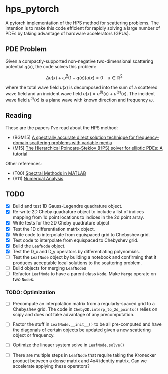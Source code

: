 # hps_pytorch
A pytorch implementation of the HPS method for scattering problems. The intention is to make this code efficient for rapidly solving a large number of PDEs by taking advantage of hardware accelerators (GPUs).

## PDE Problem

Given a compactly-supported non-negative two-dimensional scattering potential $q(x)$,
the code solves this problem:

$$\Delta u(x) + \omega^2 (1 - q(x)) u(x) = 0 \ \ \ \ x \in \mathbb{R}^2$$

where the total wave field $u(x)$ is decomposed into the sum of a scattered wave field 
and an incident wave field $u(x) = u^{(i)}(x) + u^{(s)}(x)$. The incident wave field 
$u^{(i)}(x)$ is a plane wave with known direction and frequency $\omega$. 

## Reading 

These are the papers I've read about the HPS method:

 * (BGM15) [A spectrally accurate direct solution technique for frequency-domain scattering problems with variable media](https://link.springer.com/article/10.1007/s10543-014-0499-8)
 * (M15) [The Hierarchical Poincare-Steklov (HPS) solver for elliptic PDEs: A tutorial](https://arxiv.org/abs/1506.01308)

 Other references:

  * (T00) [Spectral Methods in MATLAB](https://epubs.siam.org/doi/book/10.1137/1.9780898719598)
  * (S11) [Numerical Analysis](https://press.princeton.edu/books/hardcover/9780691146867/numerical-analysis)


## TODO

 - [x] Build and test 1D Gauss-Legendre quadrature object.
 - [x] Re-write 2D Cheby quadrature object to include a list of indices mapping from 1d point locations to indices in the 2d point array. 
 - [x] Write tests for the 2D Cheby quadrature object
 - [x] Test the 1D differentiation matrix object.
 - [x] Write code to interpolate from equispaced grid to Chebyshev grid.
 - [x] Test code to interpolate from equispaced to Chebyshev grid.
 - [x] Build the `LeafNode` object.
 - [x] Test the D_x and D_y operators by differentiating polynomials.
 - [ ] Test the `LeafNode` object by building a notebook and confirming that it produces acceptable local solutions to the scattering problem.
 - [ ] Build objects for merging `LeafNode`s 
 - [ ] Refactor `LeafNode` to have a parent class `Node`. Make `Merge` operate on two `Node`s.

### TODO: Optimization
 - [ ] Precompute an interpolation matrix from a regularly-spaced grid to a Chebyshev grid. The code in `Cheby2D.interp_to_2d_points()` relies on scipy and does not take advantage of any precomputation.
 - [ ] Factor the stuff in `LeafNode.__init__()` to be all pre-computed and have the diagonals of certain objects be updated given a new scattering object or frequency.
 - [ ] Optimize the lineaer system solve in `LeafNode.solve()`
 - [ ] There are multiple steps in `LeafNode` that require taking the Kronecker product between a dense matrix and 4x4 identity matrix. Can we accelerate applying these operators?



